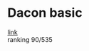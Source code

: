 # Dacon basic
[link](https://dacon.io/competitions/official/235876/overview/description)  
ranking 90/535
